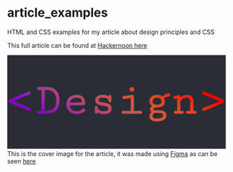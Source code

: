 # article_examples
HTML and CSS examples for my article about design principles and CSS

This full article can be found at [Hackernoon here][art]

![Image showing the word Design within braces in a colorful gradient over a dark background][img]
This is the cover image for the article, it was made using [Figma][fgm] as can be seen [here][fgf]


[art]:https://u9876271.ct.sendgrid.net/ls/click?upn=3sNI7gupUphjARNlO7AuGU1Gn-2BoRUl63QIXnel7SJxCRfWTDgQDdMX3WAPkcN8LKK0UTRfgGR-2FZK1mOromS4B2OE6m5CaAQjx9Un1iVzRYA-3D8KZ0_cjuZS4RWd2rmllHwS-2Fk374X8gKGi3i-2FVCSbjQ3mabFrXLpCNqqbebBNJtStBj0L38X1q4GI1cXJoJObIZUMFRMXp9reWiSvKXTjGv0tf3lNZR3cR1XF6x-2FMHZytSH8htxT97cn-2BqK-2BTsT-2BZl7A5mz-2BozLmZYtVhP3FyOE4tnlqsLaEe-2BKysb0lYpqK5w8uXApLz5yDDCoHnY6M-2F7wLAV1U617k5SyipQLb74B0gkwQPGNS8NGfAGnxPcCE2Jzpjxpg-2BWOA4s-2BY4sbyoqetst3UkI4MVi3Vu-2FS5DsXhi2qzDr0UpuGk7PuY15-2F5yGAxuCDvpoMfqX1kTlxwC5wDTwLQCu4xI6BgWR2Pzjv-2FXrPCXWclEXqmuy5sGWXDmLakZV
[img]:./cover.png
[fgm]:https://www.figma.com
[fgf]:https://www.figma.com/file/Ni9nNOxJST2tKdn5OcyWhk/Example-for-article?node-id=0%3A1 

